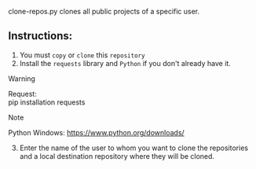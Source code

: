  clone-repos.py clones all public projects of a specific user.

## Instructions:

1. You must `copy` or `clone` this `repository`
2. Install the `requests` library and `Python` if you don't already have it.
>[!WARNING] 
> Request: <br/>
> pip installation requests

>[!NOTE]
>Python Windows:
https://www.python.org/downloads/

3. Enter the name of the user to whom you want to clone the repositories and a local destination repository where they will be cloned.